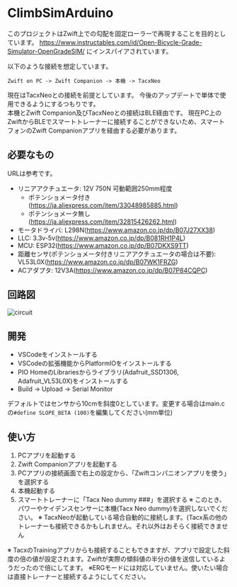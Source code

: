 # ClimbSimArduino
このプロジェクトはZwift上での勾配を固定ローラーで再現することを目的としています。
https://www.instructables.com/id/Open-Bicycle-Grade-Simulator-OpenGradeSIM/
にインスパイアされています。

以下のような接続を想定しています。
```
Zwift on PC -> Zwift Companion -> 本機 -> TacxNeo
```
現在はTacxNeoとの接続を前提としています。
今後のアップデートで単体で使用できるようにするつもりです。  
本機とZwift Companion及びTacxNeoとの接続はBLE経由です。
現在PC上のZwiftからBLEでスマートトレーナーに接続することができないため、スマートフォンのZwift Companionアプリを経由する必要があります。


## 必要なもの
URLは参考です。
* リニアアクチュエータ: 12V 750N 可動範囲250mm程度
  * ポテンショメータ付き(https://ja.aliexpress.com/item/33048985885.html)
  * ポテンショメータ無し(https://ja.aliexpress.com/item/32815426262.html)
* モータドライバ: L298N(https://www.amazon.co.jp/dp/B07J27XX38)
* LLC: 3.3v-5v(https://www.amazon.co.jp/dp/B081RH1P4L)
* MCU: ESP32(https://www.amazon.co.jp/dp/B07DKXS9TT)
* 距離センサ(ポテンショメータ付きリニアアクチュエータの場合は不要): VL53L0X(https://www.amazon.co.jp/dp/B07WK1FRZG)
* ACアダプタ: 12V3A(https://www.amazon.co.jp/dp/B07P84CQPC)

## 回路図
![circuit](https://user-images.githubusercontent.com/6167596/81029511-3575d080-8ec0-11ea-80df-98f50e1db5d1.png)

## 開発
* VSCodeをインストールする
* VSCodeの拡張機能からPlatformIOをインストールする
* PIO HomeのLibrariesからライブラリ(Adafruit_SSD1306, Adafruit_VL53L0X)をインストールする
* Build -> Upload -> Serial Monitor

デフォルトではセンサから10cmを斜度0としています。変更する場合はmain.cの```#define SLOPE_BETA (100)```を編集してください(mm単位)


## 使い方
1. PCアプリを起動する
2. Zwift Companionアプリを起動する
3. PCアプリの接続画面で右上の設定から、「Zwiftコンパニオンアプリを使う」を選択する
4. 本機起動する
5. スマートトレーナーに「Tacx Neo dummy ###」を選択する
※ このとき、パワーやケイデンスセンサーに本機(Tacx Neo dummy)を選択しないでください。
※ TacxNeoが起動している場合自動的に接続します。(Tacx系の他のトレーナーも接続できるかもしれません。それ以外はおそらく接続できません


※ TacxのTrainingアプリからも接続することもできますが、アプリで設定した斜度の倍の値が設定されます。Zwiftが実際の傾斜値の半分の値を送信しているようだったので倍にしてます。
※ERGモードには対応していません。使いたい場合は直接トレーナーと接続するようにしてください。
